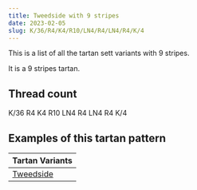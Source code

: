 ```yaml
---
title: Tweedside with 9 stripes
date: 2023-02-05
slug: K/36/R4/K4/R10/LN4/R4/LN4/R4/K/4
---
```

This is a list of all the tartan sett variants with 9 stripes.

It is a 9 stripes tartan.


## Thread count
K/36 R4 K4 R10 LN4 R4 LN4 R4 K/4

## Examples of this tartan pattern

| Tartan Variants |
|---------------|
| [Tweedside](/variants/k/36/r4/k4/r10/ln4/r4/ln4/r4/k/4-k000000-lne0e0e0-rc00000)||
